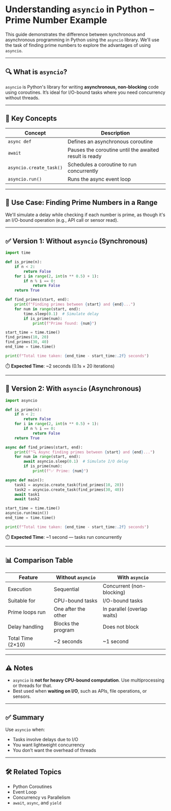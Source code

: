 
# Understanding `asyncio` in Python – Prime Number Example

This guide demonstrates the difference between synchronous and asynchronous programming in Python using the `asyncio` library. We'll use the task of finding prime numbers to explore the advantages of using `asyncio`.

---

## 🔍 What is `asyncio`?

`asyncio` is Python's library for writing **asynchronous, non-blocking** code using coroutines. It’s ideal for I/O-bound tasks where you need concurrency without threads.

---

## 🧠 Key Concepts

| Concept | Description |
|--------|-------------|
| `async def` | Defines an asynchronous coroutine |
| `await` | Pauses the coroutine until the awaited result is ready |
| `asyncio.create_task()` | Schedules a coroutine to run concurrently |
| `asyncio.run()` | Runs the async event loop |

---

## 🎯 Use Case: Finding Prime Numbers in a Range

We'll simulate a delay while checking if each number is prime, as though it's an I/O-bound operation (e.g., API call or sensor read).

---

## ✅ Version 1: Without `asyncio` (Synchronous)

```python
import time

def is_prime(n):
    if n < 2:
        return False
    for i in range(2, int(n ** 0.5) + 1):
        if n % i == 0:
            return False
    return True

def find_primes(start, end):
    print(f"Finding primes between {start} and {end}...")
    for num in range(start, end):
        time.sleep(0.1)  # Simulate delay
        if is_prime(num):
            print(f"Prime found: {num}")

start_time = time.time()
find_primes(10, 20)
find_primes(30, 40)
end_time = time.time()

print(f"Total time taken: {end_time - start_time:.2f} seconds")
```

⏱️ **Expected Time**: ~2 seconds (0.1s × 20 iterations)

---

## 🚀 Version 2: With `asyncio` (Asynchronous)

```python
import asyncio

def is_prime(n):
    if n < 2:
        return False
    for i in range(2, int(n ** 0.5) + 1):
        if n % i == 0:
            return False
    return True

async def find_primes(start, end):
    print(f"🔍 Async finding primes between {start} and {end}...")
    for num in range(start, end):
        await asyncio.sleep(0.1)  # Simulate I/O delay
        if is_prime(num):
            print(f"✅ Prime: {num}")

async def main():
    task1 = asyncio.create_task(find_primes(10, 20))
    task2 = asyncio.create_task(find_primes(30, 40))
    await task1
    await task2

start_time = time.time()
asyncio.run(main())
end_time = time.time()

print(f"Total time taken: {end_time - start_time:.2f} seconds")
```

⏱️ **Expected Time**: ~1 second — tasks run concurrently

---

## 📊 Comparison Table

| Feature             | Without `asyncio`      | With `asyncio`              |
|---------------------|------------------------|-----------------------------|
| Execution           | Sequential              | Concurrent (non-blocking)   |
| Suitable for        | CPU-bound tasks         | I/O-bound tasks             |
| Prime loops run     | One after the other     | In parallel (overlap waits) |
| Delay handling      | Blocks the program      | Does not block              |
| Total Time (2×10)   | ~2 seconds              | ~1 second                   |

---

## ⚠️ Notes

- `asyncio` is **not for heavy CPU-bound computation**. Use multiprocessing or threads for that.
- Best used when **waiting on I/O**, such as APIs, file operations, or sensors.

---

## ✅ Summary

Use `asyncio` when:
- Tasks involve delays due to I/O
- You want lightweight concurrency
- You don’t want the overhead of threads

---

## 🛠️ Related Topics

- Python Coroutines
- Event Loop
- Concurrency vs Parallelism
- `await`, `async`, and `yield`

